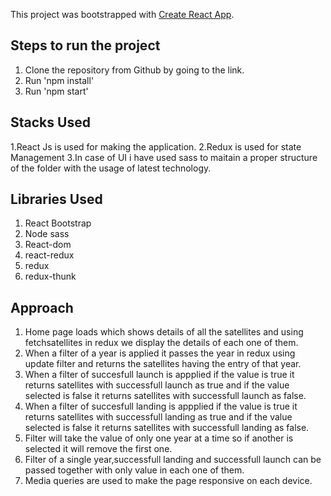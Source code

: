 This project was bootstrapped with [Create React App](https://github.com/facebook/create-react-app).

## Steps to run the project
1. Clone the repository from Github by going to the link.
2. Run 'npm install'
3. Run 'npm start'

## Stacks Used
1.React Js is used for making the application.
2.Redux is used for state Management
3.In case of UI i have used sass to maitain a proper structure of the folder with the usage of latest technology.

## Libraries Used
1. React Bootstrap
2. Node sass
3. React-dom
4. react-redux
5. redux
6. redux-thunk

##  Approach
1. Home page loads which shows details of all the satellites and using fetchsatellites in redux we display the details of each one of them.
2. When a filter of a year is applied it passes the year in redux using update filter and returns the satellites having the entry of that year.
3. When a filter of succesfull launch is appplied if the value is true it returns satellites with successfull launch as true and if the value selected is false it returns satellites with successfull launch as false.
4. When a filter of succesfull landing is appplied if the value is true it returns satellites with successfull landing as true and if the value selected is false it returns satellites with successfull landing as false.
5. Filter will take the value of only one year at a time so if another is selected it will remove the first one.
6. Filter of a single year,successfull landing and successfull launch can be passed together with only value in each one of them.
7. Media queries are used to make the page responsive on each device.
